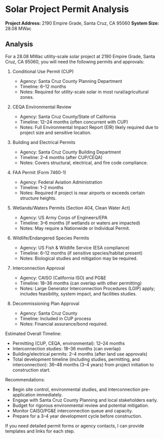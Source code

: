 # Solar Project Permit Analysis

**Project Address:** 2190 Empire Grade, Santa Cruz, CA 95060
**System Size:** 28.08 MWac

## Analysis

For a 28.08 MWac utility-scale solar project at 2190 Empire Grade, Santa Cruz, CA 95060, you will need the following permits and approvals:

1. Conditional Use Permit (CUP)
   - Agency: Santa Cruz County Planning Department
   - Timeline: 6–12 months
   - Notes: Required for utility-scale solar in most rural/agricultural zones.

2. CEQA Environmental Review
   - Agency: Santa Cruz County/State of California
   - Timeline: 12–24 months (often concurrent with CUP)
   - Notes: Full Environmental Impact Report (EIR) likely required due to project size and sensitive location.

3. Building and Electrical Permits
   - Agency: Santa Cruz County Building Department
   - Timeline: 2–4 months (after CUP/CEQA)
   - Notes: Covers structural, electrical, and fire code compliance.

4. FAA Permit (Form 7460-1)
   - Agency: Federal Aviation Administration
   - Timeline: 1–2 months
   - Notes: Required if project is near airports or exceeds certain structure heights.

5. Wetlands/Waters Permits (Section 404, Clean Water Act)
   - Agency: US Army Corps of Engineers/EPA
   - Timeline: 3–6 months (if wetlands or waters are impacted)
   - Notes: May require a Nationwide or Individual Permit.

6. Wildlife/Endangered Species Permits
   - Agency: US Fish & Wildlife Service (ESA compliance)
   - Timeline: 6–12 months (if sensitive species/habitat present)
   - Notes: Biological studies and mitigation may be required.

7. Interconnection Approval
   - Agency: CAISO (California ISO) and PG&E
   - Timeline: 18–36 months (can overlap with other permitting)
   - Notes: Large Generator Interconnection Procedures (LGIP) apply; includes feasibility, system impact, and facilities studies.

8. Decommissioning Plan Approval
   - Agency: Santa Cruz County
   - Timeline: Included in CUP process
   - Notes: Financial assurance/bond required.

Estimated Overall Timeline:
- Permitting (CUP, CEQA, environmental): 12–24 months
- Interconnection studies: 18–36 months (can overlap)
- Building/electrical permits: 2–4 months (after land use approvals)
- Total development timeline (including studies, permitting, and interconnection): 36–48 months (3–4 years) from project initiation to construction start.

Recommendations:
- Begin site control, environmental studies, and interconnection pre-application immediately.
- Engage with Santa Cruz County Planning and local stakeholders early.
- Budget for rigorous environmental review and potential mitigation.
- Monitor CAISO/PG&E interconnection queue and capacity.
- Prepare for a 3–4 year development cycle before construction.

If you need detailed permit forms or agency contacts, I can provide templates and links for each step.